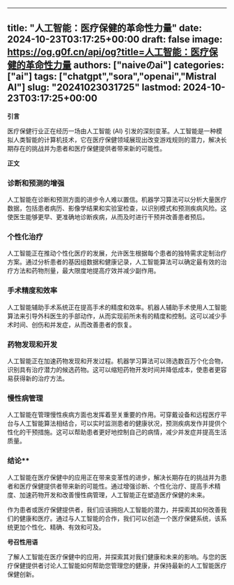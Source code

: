 
---
title: "人工智能：医疗保健的革命性力量"
date: 2024-10-23T03:17:25+00:00
draft: false
image: https://og.g0f.cn/api/og?title=人工智能：医疗保健的革命性力量
authors: ["naiveのai"]
categories: ["ai"]
tags: ["chatgpt","sora","openai","Mistral AI"]
slug: "20241023031725"
lastmod: 2024-10-23T03:17:25+00:00
---
**引言**

医疗保健行业正在经历一场由人工智能 (AI) 引发的深刻变革。人工智能是一种模拟人类智能的计算机技术，它在医疗保健领域展现出改变游戏规则的潜力，解决长期存在的挑战并为患者和医疗保健提供者带来新的可能性。

**正文**

### 诊断和预测的增强

人工智能在诊断和预测方面的进步令人难以置信。机器学习算法可以分析大量医疗数据，包括患者病历、影像学结果和实验室检查，以识别模式和预测疾病风险。这使医生能够更早、更准确地诊断疾病，从而及时进行干预并改善患者预后。

### 个性化治疗

人工智能正在推动个性化医疗的发展，允许医生根据每个患者的独特需求定制治疗方案。通过分析患者的基因组数据和健康记录，人工智能算法可以确定最有效的治疗方法和药物剂量，最大限度地提高疗效并减少副作用。

### 手术精度和效率

人工智能辅助手术系统正在提高手术的精度和效率。机器人辅助手术使用人工智能算法来引导外科医生的手部动作，从而实现前所未有的精度和控制。这可以减少手术时间、创伤和并发症，从而改善患者的恢复。

### 药物发现和开发

人工智能正在加速药物发现和开发过程。机器学习算法可以筛选数百万个化合物，识别具有治疗潜力的候选药物。这可以缩短药物开发时间并降低成本，使患者更容易获得新的治疗方法。

### 慢性病管理

人工智能在管理慢性疾病方面也发挥着至关重要的作用。可穿戴设备和远程医疗平台与人工智能算法相结合，可以实时监测患者的健康状况，预测疾病发作并提供个性化的干预措施。这可以帮助患者更好地控制自己的病情，减少并发症并提高生活质量。

### 结论**

人工智能在医疗保健中的应用正在带来变革性的进步，解决长期存在的挑战并为患者和医疗保健提供者带来新的可能性。通过增强诊断、个性化治疗、提高手术精度、加速药物开发和改善慢性病管理，人工智能正在塑造医疗保健的未来。

作为患者或医疗保健提供者，我们应该拥抱人工智能的潜力，并探索其如何改善我们的健康和医疗。通过与人工智能的合作，我们可以创造一个医疗保健系统，该系统更加个性化、精确、有效和可及。

**号召性用语**

了解人工智能在医疗保健中的应用，并探索其对我们健康和未来的影响。与您的医疗保健提供者讨论人工智能如何帮助您管理您的健康，并保持最新的人工智能医疗保健创新。